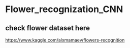 # Flower_recognization_CNN


## check flower dataset here 
https://www.kaggle.com/alxmamaev/flowers-recognition
